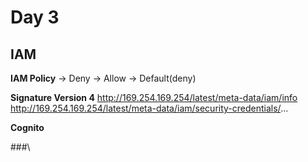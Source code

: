 # Day 3
## IAM
**IAM Policy**
-> Deny -> Allow -> Default(deny)

**Signature Version 4**
http://169.254.169.254/latest/meta-data/iam/info
http://169.254.169.254/latest/meta-data/iam/security-credentials/...

**Cognito**

###\
<!--stackedit_data:
eyJoaXN0b3J5IjpbMjA4NDM2MTI4OCw2NjUyMjk0NjcsMTc4MT
Q3Njc0NCwtNzIyNzU5MTk2LDY4NjgxNzgzNiw0NDE5NDE1Niwt
MjE0MDU2NjI3NV19
-->